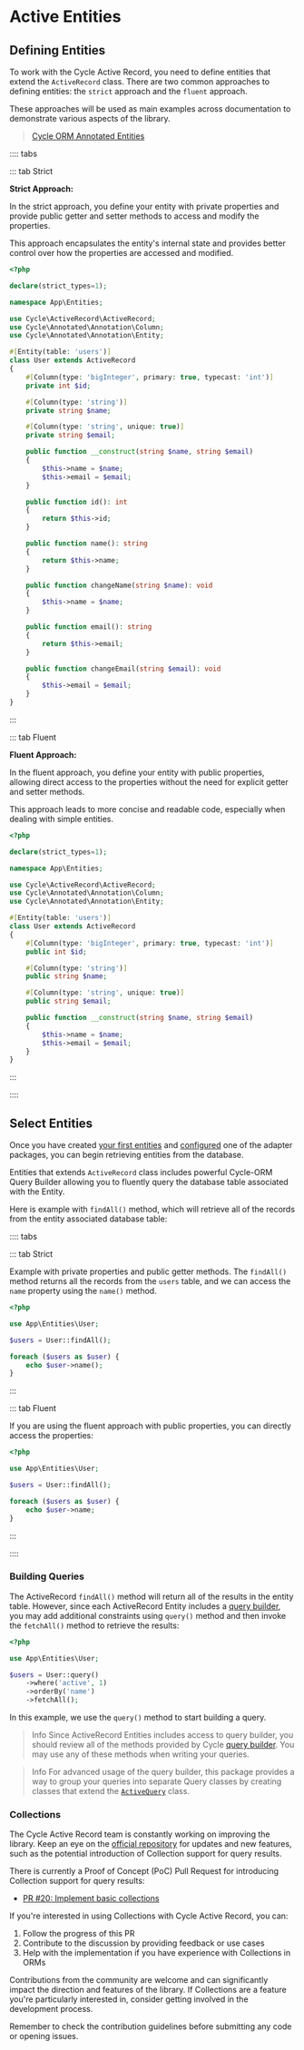 # Active Entities

## Defining Entities

To work with the Cycle Active Record, you need to define entities that extend the `ActiveRecord` class.
There are two common approaches to defining entities: the `strict` approach and the `fluent` approach.

These approaches will be used as main examples across documentation to demonstrate various aspects of the library.

> [Cycle ORM Annotated Entities](/docs/en/annotated/entity.md)

:::: tabs

::: tab Strict

**Strict Approach:**

In the strict approach, you define your entity with private properties and provide public getter and setter methods to access and modify the properties.

This approach encapsulates the entity's internal state and provides better control over how the properties are accessed and modified.

```php
<?php

declare(strict_types=1);

namespace App\Entities;

use Cycle\ActiveRecord\ActiveRecord;
use Cycle\Annotated\Annotation\Column;
use Cycle\Annotated\Annotation\Entity;

#[Entity(table: 'users')]
class User extends ActiveRecord
{
    #[Column(type: 'bigInteger', primary: true, typecast: 'int')]
    private int $id;

    #[Column(type: 'string')]
    private string $name;

    #[Column(type: 'string', unique: true)]
    private string $email;

    public function __construct(string $name, string $email)
    {
        $this->name = $name;
        $this->email = $email;
    }

    public function id(): int
    {
        return $this->id;
    }

    public function name(): string
    {
        return $this->name;
    }

    public function changeName(string $name): void
    {
        $this->name = $name;
    }

    public function email(): string
    {
        return $this->email;
    }

    public function changeEmail(string $email): void
    {
        $this->email = $email;
    }
}
```

:::

::: tab Fluent

**Fluent Approach:**

In the fluent approach, you define your entity with public properties, allowing direct access to the properties without the need for explicit getter and setter methods.

This approach leads to more concise and readable code, especially when dealing with simple entities.

```php
<?php

declare(strict_types=1);

namespace App\Entities;

use Cycle\ActiveRecord\ActiveRecord;
use Cycle\Annotated\Annotation\Column;
use Cycle\Annotated\Annotation\Entity;

#[Entity(table: 'users')]
class User extends ActiveRecord
{
    #[Column(type: 'bigInteger', primary: true, typecast: 'int')]
    public int $id;

    #[Column(type: 'string')]
    public string $name;

    #[Column(type: 'string', unique: true)]
    public string $email;

    public function __construct(string $name, string $email)
    {
        $this->name = $name;
        $this->email = $email;
    }
}
```

:::

::::


## Select Entities

Once you have created [your first entities](defining-entities.md) and [configured](../general/installation.md) one of the adapter packages, you can begin retrieving entities from the database.

Entities that extends `ActiveRecord` class includes powerful Cycle-ORM Query Builder allowing you to fluently query the database table associated with the Entity.

Here is example with `findAll()` method, which will retrieve all of the records from the entity associated database table:

:::: tabs

::: tab Strict

Example with private properties and public getter methods. The `findAll()` method returns all the records from the `users` table, and we can access the `name` property using the `name()` method.

```php
<?php

use App\Entities\User;

$users = User::findAll();

foreach ($users as $user) {
    echo $user->name();
}
```

:::

::: tab Fluent

If you are using the fluent approach with public properties, you can directly access the properties:

```php
<?php

use App\Entities\User;

$users = User::findAll();

foreach ($users as $user) {
    echo $user->name;
}
```

:::

::::

### Building Queries

The ActiveRecord `findAll()` method will return all of the results in the entity table. However, since each ActiveRecord Entity includes a [query builder](https://cycle-orm.dev/docs/query-builder-basic/current/en), you may add additional constraints using `query()` method and then invoke the `fetchAll()` method to retrieve the results:

```php
<?php

use App\Entities\User;

$users = User::query()
    ->where('active', 1)
    ->orderBy('name')
    ->fetchAll();
```

In this example, we use the `query()` method to start building a query.

> Info
> Since ActiveRecord Entities includes access to query builder, you should review all of the methods provided by Cycle [query builder](https://cycle-orm.dev/docs/query-builder-basic/current/en). You may use any of these methods when writing your queries.

> Info
> For advanced usage of the query builder, this package provides a way to group your queries into separate Query classes by creating classes that extend the [`ActiveQuery`](../active-queries/query-classes.md) class.

### Collections

The Cycle Active Record team is constantly working on improving the library. Keep an eye on the [official repository](https://github.com/cycle/active-record) for updates and new features, such as the potential introduction of Collection support for query results.

There is currently a Proof of Concept (PoC) Pull Request for introducing Collection support for query results:

* [PR #20: Implement basic collections](https://github.com/cycle/active-record/pull/20)

If you're interested in using Collections with Cycle Active Record, you can:

1. Follow the progress of this PR
2. Contribute to the discussion by providing feedback or use cases
3. Help with the implementation if you have experience with Collections in ORMs

Contributions from the community are welcome and can significantly impact the direction and features of the library. If Collections are a feature you're particularly interested in, consider getting involved in the development process.

Remember to check the contribution guidelines before submitting any code or opening issues.
